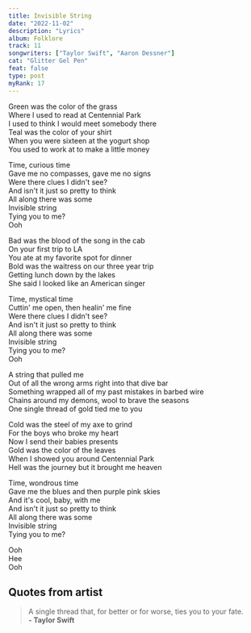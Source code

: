 ```yaml
---
title: Invisible String
date: "2022-11-02"
description: "Lyrics"
album: Folklore
track: 11
songwriters: ["Taylor Swift", "Aaron Dessner"]
cat: "Glitter Gel Pen"
feat: false
type: post
myRank: 17
---
```


<p className="verse-one">
Green was the color of the grass <br />
Where I used to read at Centennial Park <br />
I used to think I would meet somebody there <br />
Teal was the color of your shirt <br />
When you were sixteen at the yogurt shop <br />
You used to work at to make a little money <br />
</p>
<p className="chorus">
Time, curious time <br />
Gave me no compasses, gave me no signs <br />
Were there clues I didn't see? <br />
And isn't it just so pretty to think <br />
All along there was some <br />
Invisible string <br />
Tying you to me? <br />
Ooh <br />
</p>
<p className="verse-two">
Bad was the blood of the song in the cab <br />
On your first trip to LA <br />
You ate at my favorite spot for dinner <br />
Bold was the waitress on our three year trip <br />
Getting lunch down by the lakes <br />
She said I looked like an American singer <br />
</p>
<p className="chorus">
Time, mystical time <br />
Cuttin' me open, then healin' me fine <br />
Were there clues I didn't see? <br />
And isn't it just so pretty to think <br />
All along there was some <br />
Invisible string <br />
Tying you to me? <br />
Ooh <br />
</p>
<p className="bridge">
A string that pulled me <br />
Out of all the wrong arms right into that dive bar <br />
Something wrapped all of my past mistakes in barbed wire <br />
Chains around my demons, wool to brave the seasons <br />
One single thread of gold tied me to you <br />
</p>
<p className="verse-three">
Cold was the steel of my axe to grind <br />
For the boys who broke my heart <br />
Now I send their babies presents <br />
Gold was the color of the leaves <br />
When I showed you around Centennial Park <br />
Hell was the journey but it brought me heaven <br />
</p>
<p className="chorus">
Time, wondrous time <br />
Gave me the blues and then purple pink skies <br />
And it's cool, baby, with me <br />
And isn't it just so pretty to think <br />
All along there was some <br />
Invisible string <br />
Tying you to me? <br />
</p>
<p className="chorus">
Ooh <br />
Hee <br />
Ooh <br />
</p>

## Quotes from artist

<blockquote>
A single thread that, for better or for worse, ties you to your fate.
<br /><b>- Taylor Swift</b>
</blockquote>
